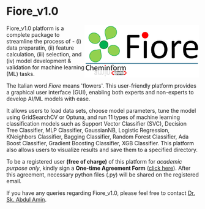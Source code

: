 # Fiore_v1.0

<img src="https://github.com/Amincheminfom/Fiore_v1.0/blob/main/Fiore_logo.jpg?raw=1" alt= “Amincheminfom_logo” width="300" align="right">

Fiore_v1.0 platform is a complete package to streamline the process of - (i) data preparatin, (ii) feature calculation, (iii) selection, and (iv) model development &amp; validation for machine learning (ML) tasks.

The Italian word *Fiore* means 'flowers'. This user-friendly platform provides a graphical user interface (GUI), enabling both experts and non-experts to develop AI/ML models with ease.

It allows users to load data sets, choose model parameters, tune the model using GridSearchCV or Optuna, and run 11 types of machine learning classification models such as Support Vector Classifier (SVC), Decision Tree Classifier, MLP Classifier, GaussianNB, Logistic Regression, KNeighbors Classifier, Bagging Classifier, Random Forest Classifier, Ada Boost Classifier, Gradient Boosting Classifier, XGB Classifier. This platform also allows users to visualize results and save them to a specified directory.

To be a registered user **(free of charge)** of this platform for *academic purpose only*, kindly sign a **One-time Agreement Form** ([click here](https://forms.gle/2aHEdA8Rr3ERcmi88)). After this agreement, necessary python files (.py) will be shared on the registered email.

If you have any queries regarding Fiore_v1.0, please feel free to contact [Dr. Sk. Abdul Amin](mailto:pharmacist.amin@gmail.com).
